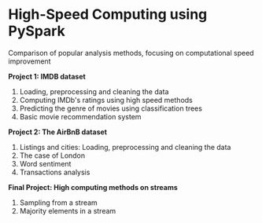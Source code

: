 # High-Speed Computing using PySpark <br>

Comparison of popular analysis methods, focusing on computational speed improvement

**Project 1: IMDB dataset** <br>
1. Loading, preprocessing and cleaning the data <br>
2. Computing IMDb's ratings using high speed methods<br>
3. Predicting the genre of movies using classification trees<br>
4. Basic movie recommendation system <br>

**Project 2: The AirBnB dataset** <br>
1. Listings and cities: Loading, preprocessing and cleaning the data <br>
2. The case of London <br>
3. Word sentiment <br>
4. Transactions analysis <br>

**Final Project: High computing methods on streams** <br>
1. Sampling from a stream <br>
2. Majority elements in a stream <br>
